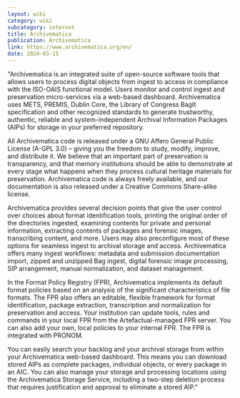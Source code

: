 ```yaml
---
layout: wiki
category: wiki
subcategory: internet
title: Archivematica
publication: Archivematica
link: https://www.archivematica.org/en/
date: 2024-03-15
---
```


"Archivematica is an integrated suite of open-source software tools that allows users to process digital objects from ingest to access in compliance with the ISO-OAIS functional model. Users monitor and control ingest and preservation micro-services via a web-based dashboard. Archivematica uses METS, PREMIS, Dublin Core, the Library of Congress BagIt specification and other recognized standards to generate trustworthy, authentic, reliable and system-independent Archival Information Packages (AIPs) for storage in your preferred repository.

All Archivematica code is released under a GNU Affero General Public License (A-GPL 3.0) – giving you the freedom to study, modify, improve, and distribute it. We believe that an important part of preservation is transparency, and that memory institutions should be able to demonstrate at every stage what happens when they process cultural heritage materials for preservation. Archivematica code is always freely available, and our documentation is also released under a Creative Commons Share-alike license.

Archivematica provides several decision points that give the user control over choices about format identification tools, printing the original order of the directories ingested, examining contents for private and personal information, extracting contents of packages and forensic images, transcribing content, and more. Users may also preconfigure most of these options for seamless ingest to archival storage and access. Archivematica offers many ingest workflows: metadata and submission documentation import, zipped and unzipped Bag ingest, digital forensic image processing, SIP arrangement, manual normalization, and dataset management.

In the Format Policy Registry (FPR), Archivematica implements its default format policies based on an analysis of the significant characteristics of file formats. The FPR also offers an editable, flexible framework for format identification, package extraction, transcription and normalization for preservation and access. Your institution can update tools, rules and commands in your local FPR from the Artefactual-managed FPR server. You can also add your own, local policies to your internal FPR. The FPR is integrated with PRONOM.

You can easily search your backlog and your archival storage from within your Archivematica web-based dashboard. This means you can download stored AIPs as complete packages, individual objects, or every package in an AIC. You can also manage your storage and processing locations using the Archivematica Storage Service, including a two-step deletion process that requires justification and approval to eliminate a stored AIP."
